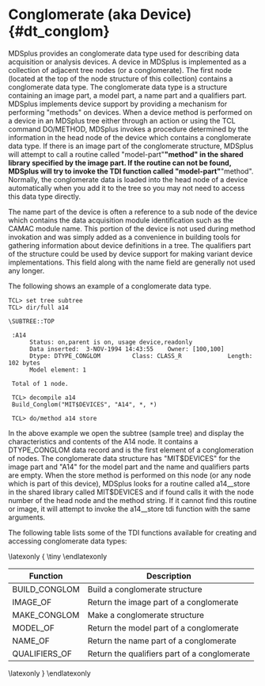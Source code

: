 Conglomerate (aka Device) {#dt_conglom}
=========================

MDSplus provides an conglomerate data type used for describing data acquisition
or analysis devices. A device in MDSplus is implemented as a collection of
adjacent tree nodes (or a conglomerate). The first node (located at the top of
the node structure of this collection) contains a conglomerate data type. The
conglomerate data type is a structure containing an image part, a model part, a
name part and a qualifiers part. MDSplus implements device support by providing
a mechanism for performing "methods" on devices. When a device method is
performed on a device in an MDSplus tree either through an action or using the
TCL command DO/METHOD, MDSplus invokes a procedure determined by the
information in the head node of the device which contains a conglomerate data
type. If there is an image part of the conglomerate structure, MDSplus will
attempt to call a routine called "model-part"__"method" in the shared library
specified by the image part. If the routine can not be found, MDSplus will try
to invoke the TDI function called "model-part"__"method". Normally, the
conglomerate data is loaded into the head node of a device automatically when
you add it to the tree so you may not need to access this data type directly.

The name part of the device is often a reference to a sub node of the device
which contains the data acquisition module identification such as the CAMAC
module name. This portion of the device is not used during method invokation
and was simply added as a convenience in building tools for gathering
information about device definitions in a tree. The qualifiers part of the
structure could be used by device support for making variant device
implementations. This field along with the name field are generally not used
any longer.

The following shows an example of a conglomerate data type.

    TCL> set tree subtree
    TCL> dir/full a14

    \SUBTREE::TOP

     :A14
          Status: on,parent is on, usage device,readonly
          Data inserted:  3-NOV-1994 14:43:55    Owner: [100,100]
          Dtype: DTYPE_CONGLOM         Class: CLASS_R             Length: 102 bytes
          Model element: 1

     Total of 1 node.

     TCL> decompile a14
     Build_Conglom("MIT$DEVICES", "A14", *, *)

     TCL> do/method a14 store

In the above example we open the subtree (sample tree) and display the
characteristics and contents of the A14 node. It contains a DTYPE_CONGLOM data
record and is the first element of a conglomeration of nodes. The conglomerate
data structure has "MIT$DEVICES" for the image part and "A14" for the model
part and the name and qualifiers parts are empty. When the store method is
performed on this node (or any node which is part of this device), MDSplus
looks for a routine called a14__store in the shared library called MIT$DEVICES
and if found calls it with the node number of the head node and the method
string. If it cannot find this routine or image, it will attempt to invoke the
a14__store tdi function with the same arguments.

The following table lists some of the TDI functions available for creating and
accessing conglomerate data types:

\latexonly { \tiny \endlatexonly

| **Function**   | **Description**                              |
|----------------|----------------------------------------------|
| BUILD\_CONGLOM | Build a conglomerate structure               |
| IMAGE\_OF      | Return the image part of a conglomerate      |
| MAKE\_CONGLOM  | Make a conglomerate structure                |
| MODEL\_OF      | Return the model part of a conglomerate      |
| NAME\_OF       | Return the name part of a conglomerate       |
| QUALIFIERS\_OF | Return the qualifiers part of a conglomerate |

\latexonly } \endlatexonly
